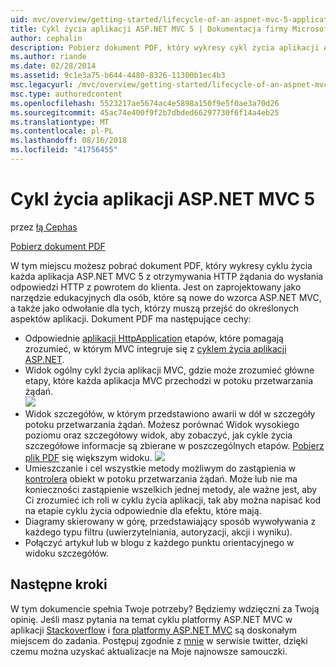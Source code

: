 ```yaml
---
uid: mvc/overview/getting-started/lifecycle-of-an-aspnet-mvc-5-application
title: Cykl życia aplikacji ASP.NET MVC 5 | Dokumentacja firmy Microsoft
author: cephalin
description: Pobierz dokument PDF, który wykresy cykl życia aplikacji ASP.NET MVC 5. Ten dokument cyklu życia zawiera widok ogólny cykl życia MVC...
ms.author: riande
ms.date: 02/28/2014
ms.assetid: 9c1e3a75-b644-4480-8326-11300b1ec4b3
msc.legacyurl: /mvc/overview/getting-started/lifecycle-of-an-aspnet-mvc-5-application
msc.type: authoredcontent
ms.openlocfilehash: 5523217ae5674ac4e5898a150f9e5f0ae3a70d26
ms.sourcegitcommit: 45ac74e400f9f2b7dbded66297730f6f14a4eb25
ms.translationtype: MT
ms.contentlocale: pl-PL
ms.lasthandoff: 08/16/2018
ms.locfileid: "41756455"
---
```

<a name="lifecycle-of-an-aspnet-mvc-5-application"></a>Cykl życia aplikacji ASP.NET MVC 5
====================
przez [łą Cephas](https://github.com/cephalin)

[Pobierz dokument PDF](lifecycle-of-an-aspnet-mvc-5-application/_static/lifecycle-of-an-aspnet-mvc-5-application1.pdf)

W tym miejscu możesz pobrać dokument PDF, który wykresy cyklu życia każda aplikacja ASP.NET MVC 5 z otrzymywania HTTP żądania do wysłania odpowiedzi HTTP z powrotem do klienta. Jest on zaprojektowany jako narzędzie edukacyjnych dla osób, które są nowe do wzorca ASP.NET MVC, a także jako odwołanie dla tych, którzy muszą przejść do określonych aspektów aplikacji. Dokument PDF ma następujące cechy:

- Odpowiednie [aplikacji HttpApplication](https://msdn.microsoft.com/library/system.web.httpapplication.aspx) etapów, które pomagają zrozumieć, w którym MVC integruje się z [cyklem życia aplikacji ASP.NET](https://msdn.microsoft.com/library/bb470252.aspx).
- Widok ogólny cykl życia aplikacji MVC, gdzie może zrozumieć główne etapy, które każda aplikacja MVC przechodzi w potoku przetwarzania żądań.  
    ![](lifecycle-of-an-aspnet-mvc-5-application/_static/image1.jpg)
- Widok szczegółów, w którym przedstawiono awarii w dół w szczegóły potoku przetwarzania żądań. Możesz porównać Widok wysokiego poziomu oraz szczegółowy widok, aby zobaczyć, jak cykle życia szczegółowe informacje są zbierane w poszczególnych etapów. [Pobierz plik PDF](lifecycle-of-an-aspnet-mvc-5-application/_static/lifecycle-of-an-aspnet-mvc-5-application1.pdf) się większym widoku.
    ![](lifecycle-of-an-aspnet-mvc-5-application/_static/image2.jpg)
- Umieszczanie i cel wszystkie metody możliwym do zastąpienia w [kontrolera](https://msdn.microsoft.com/library/system.web.mvc.controller.aspx) obiekt w potoku przetwarzania żądań. Może lub nie ma konieczności zastąpienie wszelkich jednej metody, ale ważne jest, aby Ci zrozumieć ich roli w cyklu życia aplikacji, tak aby można napisać kod na etapie cyklu życia odpowiednie dla efektu, które mają.
- Diagramy skierowany w górę, przedstawiający sposób wywoływania z każdego typu filtru (uwierzytelniania, autoryzacji, akcji i wyniku).
- Połączyć artykuł lub w blogu z każdego punktu orientacyjnego w widoku szczegółów.


## <a name="next-steps"></a>Następne kroki

W tym dokumencie spełnia Twoje potrzeby? Będziemy wdzięczni za Twoją opinię. Jeśli masz pytania na temat cyklu platformy ASP.NET MVC w aplikacji [Stackoverflow](http://stackoverflow.com/help) i [fora platformy ASP.NET MVC](https://forums.asp.net/1146.aspx) są doskonałym miejscem do zadania. Postępuj zgodnie z [mnie](https://twitter.com/Cephas_MSFT) w serwisie twitter, dzięki czemu można uzyskać aktualizacje na Moje najnowsze samouczki.
